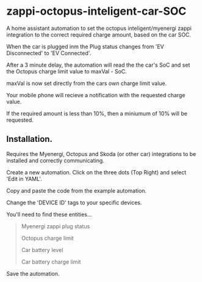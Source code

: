 # zappi-octopus-inteligent-car-SOC
A home assistant automation to set the octopus inteligent/myenergi zappi integration to the correct required charge amount, based on the car SOC.

When the car is plugged inm the Plug status changes from 'EV Disconnected' to 'EV Connected'.

After a 3 minute delay, the automation will read the the car's SoC and set the Octopus charge limit value to maxVal - SoC. 

maxVal is now set directly from the cars own charge limit value.

Your mobile phone will recieve a notification with the requested charge value.

If the required amount is less than 10%, then a miniumum of 10% will be requested.


## Installation.

Requires the Myenergi, Octopus and Skoda (or other car) integrations to be installed and correctly communicating.

Create a new automation. Click on the three dots (Top Right) and select 'Edit in YAML'.

Copy and paste the code from the example automation.

Change the 'DEVICE ID' tags to your specific devices. 

You'll need to find these entities...

> Myenergi zappi plug status
> 
> Octopus charge limit
> 
> Car battery level
> 
> Car battery charge limit



Save the automation.
